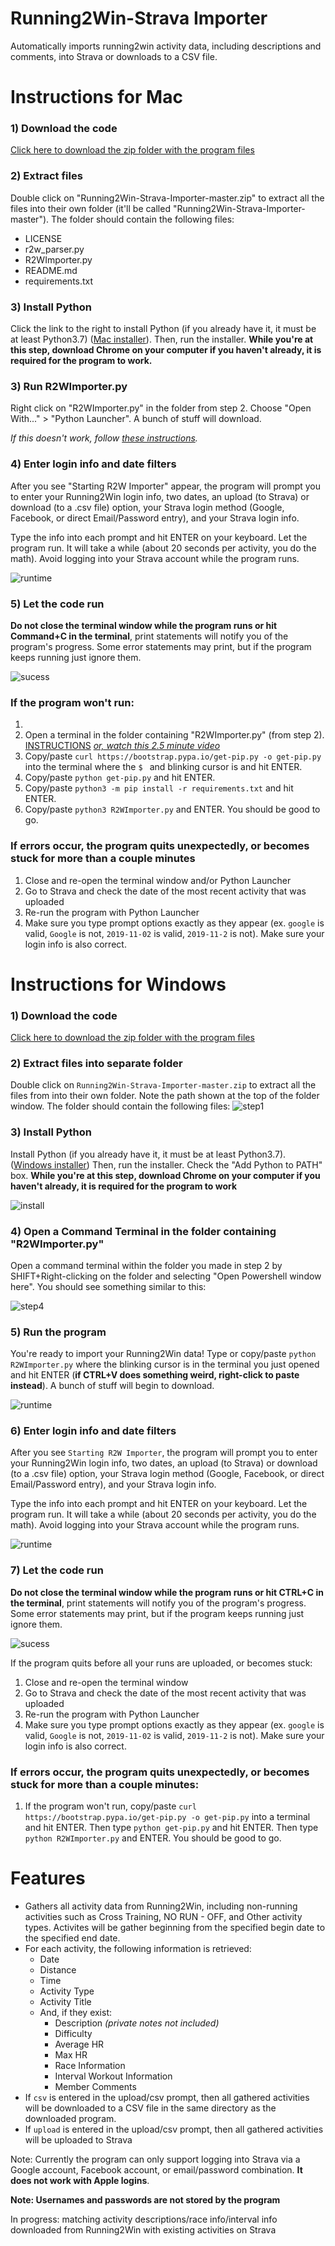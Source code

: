 # Running2Win-Strava Importer
Automatically imports running2win activity data, including descriptions and comments, into Strava or downloads to a CSV file.

# Instructions for Mac

### 1) Download the code
[Click here to download the zip folder with the program files](https://github.com/sfergusond/Running2Win-Strava-Importer/archive/master.zip)

### 2) Extract files
Double click on "Running2Win-Strava-Importer-master.zip" to extract all the files into their own folder (it'll be called "Running2Win-Strava-Importer-master"). The folder should contain the following files:
  * LICENSE
  * r2w_parser.py
  * R2WImporter.py
  * README.md
  * requirements.txt

### 3) Install Python
Click the link to the right to install Python (if you already have it, it must be at least Python3.7) ([Mac installer](https://www.python.org/ftp/python/3.8.3/python-3.8.3rc1-macosx10.9.pkg)). Then, run the installer. __While you're at this step, download Chrome on your computer if you haven't already, it is required for the program to work.__

### 3) Run R2WImporter.py
Right click on "R2WImporter.py" in the folder from step 2. Choose "Open With..." > "Python Launcher". A bunch of stuff will download.

_If this doesn't work, follow [these instructions](https://github.com/sfergusond/Running2Win-Strava-Importer/blob/master/README.md#if-the-program-wont-run)._

### 4) Enter login info and date filters
After you see "Starting R2W Importer" appear, the program will prompt you to enter your Running2Win login info, two dates, an upload (to Strava) or download (to a .csv file) option, your Strava login method (Google, Facebook, or direct Email/Password entry), and your Strava login info. 

Type the info into each prompt and hit ENTER on your keyboard. Let the program run. It will take a while (about 20 seconds per activity, you do the math). Avoid logging into your Strava account while the program runs. 

![runtime](https://github.com/sfergusond/imgdump/blob/master/prompts.png?raw=true)

### 5) Let the code run
__Do not close the terminal window while the program runs or hit Command+C in the terminal__, print statements will notify you of the program's progress. Some error statements may print, but if the program keeps running just ignore them.

![sucess](https://github.com/sfergusond/imgdump/blob/master/success.png?raw=true)

### If the program won't run:

1) 
2) Open a terminal in the folder containing "R2WImporter.py" (from step 2). [INSTRUCTIONS](https://www.groovypost.com/howto/open-command-window-terminal-window-specific-folder-windows-mac-linux/) [*or, watch this 2.5 minute video*](https://www.youtube.com/watch?v=Txt-cLLa_vo)
3) Copy/paste `curl https://bootstrap.pypa.io/get-pip.py -o get-pip.py` into the terminal where the `$ ` and blinking cursor is and hit ENTER. 
4) Copy/paste `python get-pip.py` and hit ENTER. 
5) Copy/paste `python3 -m pip install -r requirements.txt` and hit ENTER.
5) Copy/paste `python3 R2WImporter.py` and ENTER. You should be good to go.
  
### If errors occur, the program quits unexpectedly, or becomes stuck for more than a couple minutes

1) Close and re-open the terminal window and/or Python Launcher
2) Go to Strava and check the date of the most recent activity that was uploaded
3) Re-run the program with Python Launcher
4) Make sure you type prompt options exactly as they appear (ex. `google` is valid, `Google` is not, `2019-11-02` is valid, `2019-11-2` is not). Make sure your login info is also correct.

# Instructions for Windows

### 1) Download the code
[Click here to download the zip folder with the program files](https://github.com/sfergusond/Running2Win-Strava-Importer/archive/master.zip)

### 2) Extract files into separate folder
Double click on `Running2Win-Strava-Importer-master.zip` to extract all the files from into their own folder. Note the path shown at the top of the folder window. The folder should contain the following files:
![step1](https://github.com/sfergusond/imgdump/blob/master/step1.png?raw=true)

### 3) Install Python
Install Python (if you already have it, it must be at least Python3.7). ([Windows installer](https://www.python.org/ftp/python/3.8.2/python-3.8.2.exe)) Then, run the installer. Check the "Add Python to PATH" box. __While you're at this step, download Chrome on your computer if you haven't already, it is required for the program to work__

![install](https://github.com/sfergusond/imgdump/blob/master/install.png?raw=true)

### 4) Open a Command Terminal in the folder containing "R2WImporter.py"
Open a command terminal within the folder you made in step 2 by SHIFT+Right-clicking on the folder and selecting "Open Powershell window here". You should see something similar to this:

![step4](https://github.com/sfergusond/imgdump/blob/master/step%203.png?raw=true)

### 5) Run the program
You're ready to import your Running2Win data! Type or copy/paste `python R2WImporter.py` where the blinking cursor is in the terminal you just opened and hit ENTER (__if CTRL+V does something weird, right-click to paste instead__). A bunch of stuff will begin to download.

![runtime](https://github.com/sfergusond/imgdump/blob/master/run.png?raw=true)

### 6) Enter login info and date filters
After you see `Starting R2W Importer`, the program will prompt you to enter your Running2Win login info, two dates, an upload (to Strava) or download (to a .csv file) option, your Strava login method (Google, Facebook, or direct Email/Password entry), and your Strava login info. 

Type the info into each prompt and hit ENTER on your keyboard. Let the program run. It will take a while (about 20 seconds per activity, you do the math). Avoid logging into your Strava account while the program runs. 

![runtime](https://github.com/sfergusond/imgdump/blob/master/prompts.png?raw=true)

### 7) Let the code run
__Do not close the terminal window while the program runs or hit CTRL+C in the terminal__, print statements will notify you of the program's progress. Some error statements may print, but if the program keeps running just ignore them.

![sucess](https://github.com/sfergusond/imgdump/blob/master/success.png?raw=true)

If the program quits before all your runs are uploaded, or becomes stuck:
1) Close and re-open the terminal window
2) Go to Strava and check the date of the most recent activity that was uploaded
3) Re-run the program with Python Launcher
4) Make sure you type prompt options exactly as they appear (ex. `google` is valid, `Google` is not, `2019-11-02` is valid, `2019-11-2` is not). Make sure your login info is also correct.

### If errors occur, the program quits unexpectedly, or becomes stuck for more than a couple minutes:
1) If the program won't run, copy/paste `curl https://bootstrap.pypa.io/get-pip.py -o get-pip.py` into a terminal and hit ENTER. Then type `python get-pip.py` and hit ENTER. Then type `python R2WImporter.py` and ENTER. You should be good to go.

# Features 

* Gathers all activity data from Running2Win, including non-running activities such as Cross Training, NO RUN - OFF, and Other activity types. Activites will be gather beginning from the specified begin date to the specified end date.
* For each activity, the following information is retrieved:
  - Date
  - Distance
  - Time
  - Activity Type
  - Activity Title
  - And, if they exist:
    - Description _(private notes not included)_
    - Difficulty
    - Average HR
    -  Max HR
    - Race Information
    - Interval Workout Information
    - Member Comments
* If `csv` is entered in the upload/csv prompt, then all gathered activities will be downloaded to a CSV file in the same directory as the downloaded program.
* If `upload` is entered in the upload/csv prompt, then all gathered activities will be uploaded to Strava

Note: Currently the program can only support logging into Strava via a Google account, Facebook account, or email/password combination. __It does not work with Apple logins__.

__Note: Usernames and passwords are not stored by the program__

In progress: matching activity descriptions/race info/interval info downloaded from Running2Win with existing activities on Strava
